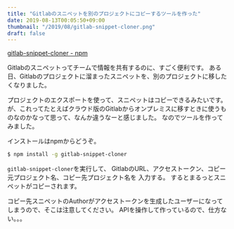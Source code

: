 ```yaml
---
title: "Gitlabのスニペットを別のプロジェクトにコピーするツールを作った"
date: 2019-08-13T00:05:50+09:00
thumbnail: "/2019/08/gitlab-snippet-cloner.png"
draft: false
---
```


[gitlab-snippet-cloner - npm](https://www.npmjs.com/package/gitlab-snippet-cloner)

Gitlabのスニペットってチームで情報を共有するのに、すごく便利です。
ある日、Gitlabのプロジェクトに溜まったスニペットを、別のプロジェクトに移したくなりました。

プロジェクトのエクスポートを使って、スニペットはコピーできるみたいです。
が、これってたとえばクラウド版のGitlabからオンプレミスに移すときに使うものなのかなって思って、なんか違うなーと感じました。
なのでツールを作ってみました。

インストールはnpmからどうぞ。


```bash
$ npm install -g gitlab-snippet-cloner
```

`gitlab-snippet-cloner`を実行して、
GitlabのURL、アクセストークン、コピー元プロジェクト名、コピー先プロジェクト名を
入力する。
するとまるっとスニペットがコピーされます。

コピー先スニペットのAuthorがアクセストークンを生成したユーザーになってしまうので、そこは注意してください。
APIを操作して作っているので、仕方ない。。。